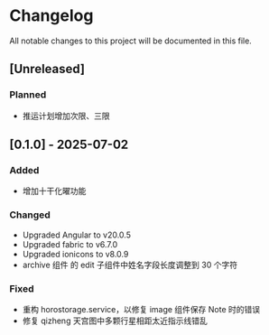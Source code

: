 # Changelog

All notable changes to this project will be documented in this file.

## [Unreleased]

### Planned

- 推运计划增加次限、三限

## [0.1.0] - 2025-07-02

### Added

- 增加十干化曜功能

### Changed

- Upgraded Angular to v20.0.5
- Upgraded fabric to v6.7.0
- Upgraded ionicons to v8.0.9
- archive 组件 的 edit 子组件中姓名字段长度调整到 30 个字符

### Fixed

- 重构 horostorage.service，以修复 image 组件保存 Note 时的错误
- 修复 qizheng 天宫图中多颗行星相距太近指示线错乱

